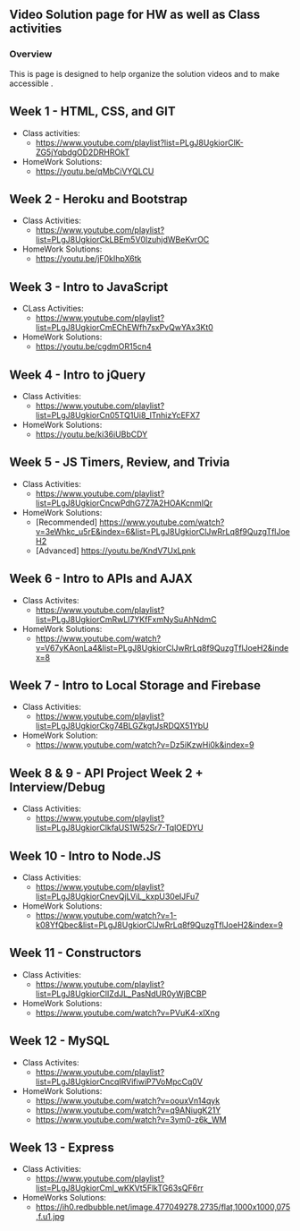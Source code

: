 ## Video Solution page for HW as well as Class activities

### Overview

This is page is designed to help organize the solution videos and to make accessible .

## Week 1 - HTML, CSS, and GIT

* Class activities: 
    -  https://www.youtube.com/playlist?list=PLgJ8UgkiorClK-ZG5jYqbdgOD2DRHROkT 
* HomeWork Solutions:
    - https://youtu.be/qMbCiVYQLCU


## Week 2 - Heroku and Bootstrap

* Class Activities:
    - https://www.youtube.com/playlist?list=PLgJ8UgkiorCkLBEm5V0IzuhjdWBeKvrOC
* HomeWork Solutions:
    - https://youtu.be/jF0kIhpX6tk 

## Week 3 - Intro to JavaScript

* CLass Activities:
    - https://www.youtube.com/playlist?list=PLgJ8UgkiorCmEChEWfh7sxPvQwYAx3Kt0
* HomeWork Solutions:
    - https://youtu.be/cgdmOR15cn4

## Week 4 - Intro to jQuery

* Class Activities:
    - https://www.youtube.com/playlist?list=PLgJ8UgkiorCn05TQ1Ui8_lTnhizYcEFX7
* HomeWork Solutions:
    - https://youtu.be/ki36iUBbCDY

## Week 5 - JS Timers, Review, and Trivia

* Class Activities:
    - https://www.youtube.com/playlist?list=PLgJ8UgkiorCncwPdhG7Z7A2HOAKcnmIQr
* HomeWork Solutions:
    - [Recommended] https://www.youtube.com/watch?v=3eWhkc_u5rE&index=6&list=PLgJ8UgkiorClJwRrLq8f9QuzgTflJoeH2
    - [Advanced] https://youtu.be/KndV7UxLpnk

## Week 6 - Intro to APIs and AJAX

* Class Activites:
    - https://www.youtube.com/playlist?list=PLgJ8UgkiorCmRwLl7YKfFxmNySuAhNdmC
* HomeWork Solutions:
    - https://www.youtube.com/watch?v=V67yKAonLa4&list=PLgJ8UgkiorClJwRrLq8f9QuzgTflJoeH2&index=8

## Week 7 - Intro to Local Storage and Firebase

* Class Activities:
   - https://www.youtube.com/playlist?list=PLgJ8UgkiorCkg74BLGZkgtJsRDQX51YbU
* HomeWork Solution:
    - https://www.youtube.com/watch?v=Dz5iKzwHi0k&index=9

## Week 8 & 9 - API Project Week 2 + Interview/Debug

* Class Activities:
    - https://www.youtube.com/playlist?list=PLgJ8UgkiorClkfaUS1W52Sr7-TqlOEDYU

## Week 10 - Intro to Node.JS

* Class Activities:
    - https://www.youtube.com/playlist?list=PLgJ8UgkiorCnevQjLViL_kxpU30eIJFu7
* HomeWork Solutions:
    - https://www.youtube.com/watch?v=1-k08YfQbec&list=PLgJ8UgkiorClJwRrLq8f9QuzgTflJoeH2&index=9

## Week 11 - Constructors

* Class Activities:
    - https://www.youtube.com/playlist?list=PLgJ8UgkiorClIZdJL_PasNdUR0yWjBCBP
* HomeWork Solutions:
    - https://www.youtube.com/watch?v=PVuK4-xlXng
    
## Week 12 - MySQL
* Class Activites:
    - https://www.youtube.com/playlist?list=PLgJ8UgkiorCncqIRVifiwiP7VoMpcCq0V  
* HomeWork Solutions:
    - https://www.youtube.com/watch?v=oouxVn14qyk
    - https://www.youtube.com/watch?v=q9ANiugK21Y
    - https://www.youtube.com/watch?v=3ym0-z6k_WM  
    
## Week 13 - Express
* Class Activities: 
    - https://www.youtube.com/playlist?list=PLgJ8UgkiorCmI_wKKVt5FlkTG63sQF6rr
* HomeWorks Solutions:
    - https://ih0.redbubble.net/image.477049278.2735/flat,1000x1000,075,f.u1.jpg
